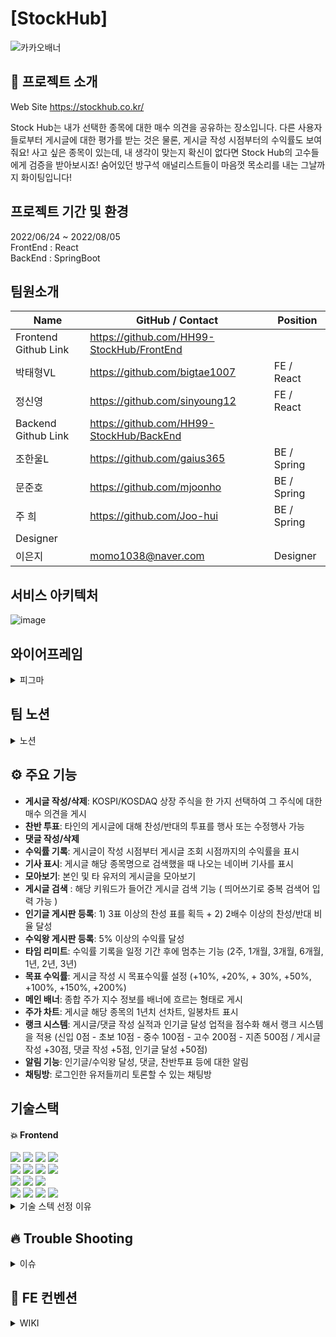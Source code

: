# [StockHub] 
![카카오배너](https://user-images.githubusercontent.com/97582834/182103465-5b03ff2a-89b1-41de-b333-a0f40b70f83f.jpg)




## 📆 프로젝트 소개
Web Site https://stockhub.co.kr/

Stock Hub는 내가 선택한 종목에 대한 매수 의견을 공유하는 장소입니다.
다른 사용자들로부터 게시글에 대한 평가를 받는 것은 물론, 게시글 작성 시점부터의 수익률도 보여줘요!
사고 싶은 종목이 있는데, 내 생각이 맞는지 확신이 없다면 Stock Hub의 고수들에게 검증을 받아보시죠!
숨어있던 방구석 애널리스트들이 마음껏 목소리를 내는 그날까지 화이팅입니다!

## 프로젝트 기간 및 환경 
2022/06/24 ~ 2022/08/05 <br/>
FrontEnd : React<br/>
BackEnd : SpringBoot<br/>


## 팀원소개
| Name                 | GitHub / Contact                          | Position    |
| -------------------- | --------------------------------------    | ----------- |
| Frontend Github Link | https://github.com/HH99-StockHub/FrontEnd 
| 박태형VL             |  https://github.com/bigtae1007             | FE / React  |
| 정신영               | https://github.com/sinyoung12              | FE / React  |
| Backend Github Link  | https://github.com/HH99-StockHub/BackEnd  |
| 조한울L              | https://github.com/gaius365                | BE / Spring |
| 문준호               | https://github.com/mjoonho                 | BE / Spring |
| 주 희                | https://github.com/Joo-hui                 | BE / Spring |
| Designer             |                                            |            |
| 이은지               |           momo1038@naver.com               | Designer   |


## 서비스 아키텍처
![image](https://user-images.githubusercontent.com/105052690/182089297-8820db66-92b1-4f2b-91cc-269ef61f8e9d.png)

## 와이어프레임
<details markdown="1">
<summary>피그마 </summary>
https://www.figma.com/file/xg1wpWqkAv4cK4DIYlfHjV/%ED%95%AD%ED%95%B499_StockHub?node-id=0%3A1
</details>

## 팀 노션
<details markdown="1">
<summary>노션 </summary>
https://swift-pelican-d17.notion.site/StockHub-3192bde33d57493da00ff60d3f3645a3
</details>

## ⚙ 주요 기능
- **게시글 작성/삭제**: KOSPI/KOSDAQ 상장 주식을 한 가지 선택하여 그 주식에 대한 매수 의견을 게시
- **찬반 투표**: 타인의 게시글에 대해 찬성/반대의 투표를 행사 또는 수정행사 가능
- **댓글 작성/삭제**
- **수익률 기록**: 게시글이 작성 시점부터 게시글 조회 시점까지의 수익률을 표시
- **기사 표시**: 게시글 해당 종목명으로 검색했을 때 나오는 네이버 기사를 표시
- **모아보기**: 본인 및 타 유저의 게시글을 모아보기
- **게시글 검색** : 해당 키워드가 들어간 게시글 검색 기능 ( 띄어쓰기로 중복 검색어 입력 가능 )
- **인기글 게시판 등록**: 1) 3표 이상의 찬성 표를 획득 + 2) 2배수 이상의 찬성/반대 비율 달성
- **수익왕 게시판 등록**: 5% 이상의 수익률 달성
- **타임 리미트**: 수익률 기록을 일정 기간 후에 멈추는 기능 (2주, 1개월, 3개월, 6개월, 1년, 2년, 3년)
- **목표 수익률**: 게시글 작성 시 목표수익률 설정 (+10%, +20%, + 30%, +50%, +100%, +150%, +200%)
- **메인 배너**: 종합 주가 지수 정보를 배너에 흐르는 형태로 게시
- **주가 차트**: 게시글 해당 종목의 1년치 선차트, 일봉차트 표시
- **랭크 시스템**: 게시글/댓글 작성 실적과 인기글 달성 업적을 점수화 해서 랭크 시스템을 적용 (신입 0점 - 초보 10점 - 중수 100점 - 고수 200점 - 지존 500점 / 게시글 작성 +30점, 댓글 작성 +5점, 인기글 달성 +50점)
- **알림 기능**: 인기글/수익왕 달성, 댓글, 찬반투표 등에 대한 알림
- **채팅방**: 로그인한 유저들끼리 토론할 수 있는 채팅방

## 기술스택

#### :boom: Frontend
<div>
<img src="https://img.shields.io/badge/axios-1877F2?style=flat&logo=ssockjs&logoColor=white">
<img src="https://img.shields.io/badge/sockjs-1877F2?style=flat&logo=ssockjs&logoColor=white">
<img src="https://img.shields.io/badge/stomp-1877F2?style=flat&logo=stomp&logoColor=white">
<img src="https://img.shields.io/badge/ApexChart-1877F2?style=flat&logo=ApexChart&logoColor=white"><br/>
<img src="https://img.shields.io/badge/html5-E34F26?style=for-the-badge&logo=html5&logoColor=white">
<img src="https://img.shields.io/badge/css-1572B6?style=for-the-badge&logo=css3&logoColor=white">
<img src="https://img.shields.io/badge/javascript-F7DF1E?style=for-the-badge&logo=javascript&logoColor=black"> 
<img src="https://img.shields.io/badge/react-61DAFB?style=for-the-badge&logo=react&logoColor=black"> <br> 
<img src="https://img.shields.io/badge/styled components-DB7093?style=for-the-badge&logo=styledcomponents&logoColor=pink">
  <img src="https://img.shields.io/badge/react query-61DAFB?style=for-the-badge&logo=reactquery&logoColor=FF4154">
  <img src="https://img.shields.io/badge/recoil-F7A81B?style=for-the-badge&logo=route53&logoColor=white"><br>
  <img src="https://img.shields.io/badge/amazon s3-569A31?style=for-the-badge&logo=amazons3&logoColor=green">
<img src="https://img.shields.io/badge/github actions-2088FF?style=for-the-badge&logo=github actions&logoColor=white">
  <img src="https://img.shields.io/badge/cloudfront-04ACE6?style=for-the-badge&logo=cloudfront&logoColor=white">
<img src="https://img.shields.io/badge/route 53-F7A81B?style=for-the-badge&logo=route53&logoColor=white">
  <div/>

<details markdown="1">
<summary>기술 스텍 선정 이유</summary>
  
* CloudFront
  * 가장 기본적인 이유는 https 환경으로 배포하기 위함입니다.
  * 국내 주가만 보여주는 만큼 프로젝트에 타겟은 국내 성인입니다. 따라서 CloudFront CDN 서비스가 꼭 필요한 프로젝트는 아니라 생각했습니다. 
그럼에도 CDN 서비스에 메리트가 크다는 점과 amplify , vercel 다양한 후보들 중 연결만 하면 자동으로 배포되는 환경과 다르게 github action을 이용해서 배포를 할 수 있다는 점에서 CloudFront를 선택하게 됐습니다.
  
* React-Query
  
  * 항해 전반적인 과정에서 사용했던 redux-thunk를 사용하지 않고, 새로운 기술 스택을 늘려보고 싶다는 욕심과 우하한테크세미나에서 React Query 영상을 보고 호기심을 갖게 됐습니다. 
  * 초반 기획 당시 실시간 주가 데이터 등 **실시간**을 목표로 하고 있었기 때문에, store에 저장하는 것이 아닌, 유연한 refetch를 사용할 수 있는 query가 적절하다고 생각했습니다. 
  
* Recoil
  
  * MVP 개발 당시에는 익숙한 Redux를 사용했습니다. 확실한 상태관리와 데이터 플로우를 그릴 수 있다는 장점이 있으면서, 보일러플레이트가 많다는 단점을 느꼈습니다. 
  * 프로젝트를 진행하면서 react-query를 이용하다보니 데이터 플로우의 장점이 사라졌고, 상태관리에 필요성 또한 적어졌습니다. 그래서 다른 라이브러리를 도입하기로 결심했습니다.
  * redux보다 가볍고 이 프로젝트에서 사용할 수 있는 라이브러리를 리서치하여 Context API, mobX, recoil 3개의 후보군을 발견했고, 코드 볼륨을 줄여보자는 1차적인 목표와, 프로젝트 기간을 고려했을 때 빠르게 습득하고 사용할 수 있어야 한다는 2차 목표에 부합하는 후보군 중 리액트 훅과 유사한 인터페이스를 보이며, Docs를 봤을 때 잘 정리된 것 같은 매력적인 느낌을 받아 recoil을 선택하게 됐습니다.
  
* styled componenent 
  * 디자이너도 포트폴리오를 위해 참여했는데, 개발 수준이 낮아 디자이너의 포트폴리오 질을 낮추면 안된다고 생각했습니다. 따라서 디자이너가 원하는 디자인과 효과를 가장 잘 표현하기 위해서는 익숙한 라이브러리를 사용하는 것이 적절하다고 생각했기에, 과정에서 가장 많이 사용하고 가장 익숙한 styled-compoenents를 선택했습니다. 
  
* ApexChart
  * 차트를 구현함에 있어서, CSS를 이용 또는 SVG를 학습해 직접 구현하는 방법을 고민했습니다. CSS만 이용하여 간단하게 막대와 금액표만을 작성했을 때 생각보다 많은 시간을 소요했고, hover시 주가 정보 보임 등 흔히 보이는 차트에 기능을 구현하기 위해서는 더 많은 시간이 필요했습니다. 그리고 다른 라이브러리에 기본 형태보다 이쁘지 못하다는 점도 문제가 됐습니다. 
  * 프로젝트의 완성도를 높이기 위해 라이브러리를 선택하게됐고, candle 차트와 line 차트를 둘다 제공하고, 커스텀이 가능한 라이브러리를 선택 기준으로 잡고 서치 과정에서 docs가 잘 되어있으며 많은 옵션으로 커스텀하기 편리한 ApexChart를 선택하게 됐습니다. 
  
* sockJS, stomp
  * 처음 시도해보는 기능적 도전이었기에, 
  
  
</details>
  
  
## 🔥  Trouble Shooting
<details markdown="1">
<summary>이슈 </summary>
https://github.com/HH99-StockHub/FrontEnd/issues/1 게시글 작성에서 작성 포인트를 삭제하면 그 하위 작성 포인트 가 초기화 되는 이슈<br/>
https://github.com/HH99-StockHub/FrontEnd/issues/6 주식 종목 선택 시 드롭다운 항목을 키보드 방향키로 선택 할 수 있도록 <br/>
https://github.com/HH99-StockHub/FrontEnd/issues/11 KaKao 로그인 시 로그인 요청을 2번 하는 이슈<br/>
https://github.com/HH99-StockHub/FrontEnd/issues/37 특정 submit 이벤트 시 useQuery 실행하기<br/>
https://github.com/HH99-StockHub/FrontEnd/issues/49 상세페이지에서 게시글 삭제버튼이 자신이 쓴 글이면 true로 바꿔 화면에 보이게하고<br/>
다른 사람의 글이면 false로 바꿔 게시글 삭제 버튼이 화면에 안보이게 하기<br/>
https://github.com/HH99-StockHub/FrontEnd/issues/122 도메인 주소와 S3 주소에 버전이 다른 이슈
</details>

## 👀  FE 컨벤션
<details markdown="1">
<summary>WIKI</summary>
https://github.com/HH99-StockHub/FrontEnd/wiki/FE-:-Git-Flow Git-Flow<br/>
https://github.com/HH99-StockHub/FrontEnd/wiki/FE-:-%EC%BD%94%EB%93%9C-%EC%BB%A8%EB%B2%A4%EC%85%98 FE 코드 컨벤션<br/>
https://github.com/HH99-StockHub/FrontEnd/wiki/FE-%ED%9A%8C%EC%9D%98%EB%A1%9D FE 회의록<br/>
https://github.com/HH99-StockHub/FrontEnd/wiki/%EB%94%94%EC%9E%90%EC%9D%B4%EB%84%88%EC%99%80-%EC%86%8C%ED%86%B5 디자이너님과의 회의<br/>

</details>



